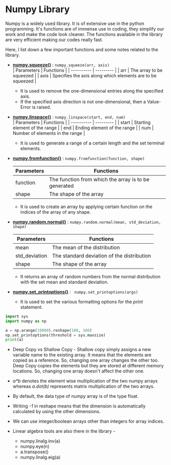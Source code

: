 # Numpy Library

Numpy is a widely used library. It is of extensive use in the python programming. It's functions are of immense use in coding, they simplify our work and make the code look cleaner. The functions available in the library are very efficient making our codes really fast.

Here, I list down a few important functions and some notes related to the library.

 * **[numpy.squeeze()](https://www.geeksforgeeks.org/numpy-squeeze-in-python/)** :  `numpy.squeeze(arr, axis)`  
   | Parameters |  Functions  |
   | ---------- |  ---------  |
   | arr        | The array to be squeezed                                   |
   | axis       | Specifies the axis along which elements are to be squeezed |

    * It is used to remove the one-dimensional entries along the specified axis.
    * If the specified axis direction is not one-dimensional, then a Value-Error is raised.
 * **[numpy.linspace()](https://www.geeksforgeeks.org/numpy-linspace-python/)** :  `numpy.linspace(start, end, num)`  
   | Parameters |  Functions  |
   | ---------- |  ---------  |
   | start      | Starting element of the range   |
   | end        | Ending element of the range     |
   | num        | Number of elements in the range |
   
    * It is used to generate a range of a certain length and the set terminal elements.
   
 * **[numpy.fromfunction()](https://docs.scipy.org/doc/numpy/reference/generated/numpy.fromfunction.html)** :  `numpy.fromfunction(function, shape)`   
 
   | Parameters |  Functions  |
   | ---------- |  ---------  |
   | function   | The function from which the array is to be generated  |
   | shape      | The shape of the array                                |

   	* It is used to create an array by applying certain function on the indices of the array of any shape.
 * **[numpy.random.normal()](https://docs.scipy.org/doc/numpy-1.15.0/reference/generated/numpy.random.normal.html)** :  `numpy.random.normal(mean, std_deviation, shape)`  
 
   | Parameters    |  Functions  |
   | ------------- |  ---------  |
   | mean          | The mean of the distribution               |
   | std_deviation | The standard deviation of the distribution |
   | shape         | The shape of the array                     |
  
    * It returns an array of random numbers from the normal distribution with the set mean and standard deviation.
 

 * **[numpy.set_printoptions()](https://docs.scipy.org/doc/numpy/reference/generated/numpy.set_printoptions.html)** :  ` numpy.set_printoptions(args)`  
 
 	  * It is used to set the various formatting options for the *print* statement.
 
 ``` python
import sys
import numpy as np 

a = np.arange(10000).reshape(100, 100)
np.set_printoptions(threshold = sys.maxsize)
print(a)
 ```

 * Deep Copy vs Shallow Copy - 
  	Shallow copy simply assigns a new variable name to the existing array. It means that the elements are copied as a reference. So, changing one array changes the other too.
  	Deep Copy copies the elements but they are stored at different memory locations. So, changing one array doesn't affect the other one.

 * *a\*b* denotes the element wise multiplication of the two numpy arrays whereas *a.dot(b)* represents matrix multiplication of the two arrays.

 * By default, the data type of numpy array is of the type float.

 * Writing *-1* in reshape means that the dimension is automatically calculated by using the other dimensions.
 * We can use integer/boolean arrays other than integers for array indices.

 * Linear algebra tools are also there in the library -
 	* numpy.linalg.inv(a)
 	* numpy.eye(n)
 	* a.transpose()
 	* numpy.linalg.eig(a)
